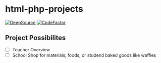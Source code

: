 # html-php-projects

[![DeepSource](https://app.deepsource.com/gh/Yeah-Jack/project.svg/?label=active+issues&show_trend=true&token=DWz-PmQ2udRU--LRTYi-zxrQ)](https://app.deepsource.com/gh/Yeah-Jack/project/)
[![CodeFactor](https://www.codefactor.io/repository/github/yeah-jack/project/badge)](https://www.codefactor.io/repository/github/yeah-jack/project)

## Project Possibilites

- [ ] Teacher Overview
- [ ] School Shop for materials, foods, or studend baked goods like waffles
